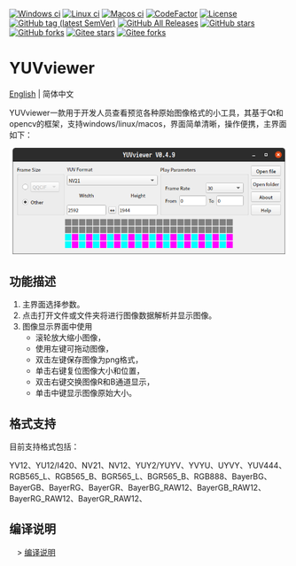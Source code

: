[![Windows ci](https://img.shields.io/github/workflow/status/qqxiaoming/yuvviewer/windows?style=flat-square&logo=windows)](https://github.com/QQxiaoming/yuvviewer/actions/workflows/windows.yml)
[![Linux ci](https://img.shields.io/github/workflow/status/qqxiaoming/yuvviewer/linux?style=flat-square&logo=linux)](https://github.com/QQxiaoming/yuvviewer/actions/workflows/linux.yml)
[![Macos ci](https://img.shields.io/github/workflow/status/qqxiaoming/yuvviewer/macos?style=flat-square&logo=apple)](https://github.com/QQxiaoming/yuvviewer/actions/workflows/macos.yml)
[![CodeFactor](https://www.codefactor.io/repository/github/qqxiaoming/yuvviewer/badge)](https://www.codefactor.io/repository/github/qqxiaoming/yuvviewer)
[![License](https://img.shields.io/github/license/qqxiaoming/yuvviewer.svg?colorB=f48041&style=flat-square)](https://github.com/QQxiaoming/yuvviewer)
[![GitHub tag (latest SemVer)](https://img.shields.io/github/tag/QQxiaoming/YUVviewer.svg)](https://github.com/QQxiaoming/YUVviewer/releases)
[![GitHub All Releases](https://img.shields.io/github/downloads/QQxiaoming/YUVviewer/total.svg)](https://github.com/QQxiaoming/YUVviewer/releases)
[![GitHub stars](https://img.shields.io/github/stars/QQxiaoming/YUVviewer.svg)](https://github.com/QQxiaoming/YUVviewer)
[![GitHub forks](https://img.shields.io/github/forks/QQxiaoming/YUVviewer.svg)](https://github.com/QQxiaoming/YUVviewer)
[![Gitee stars](https://gitee.com/QQxiaoming/YUVviewer/badge/star.svg?theme=dark)](https://gitee.com/QQxiaoming/YUVviewer)
[![Gitee forks](https://gitee.com/QQxiaoming/YUVviewer/badge/fork.svg?theme=dark)](https://gitee.com/QQxiaoming/YUVviewer)

# YUVviewer

[English](./README.md) | 简体中文

YUVviewer一款用于开发人员查看预览各种原始图像格式的小工具，其基于Qt和opencv的框架，支持windows/linux/macos，界面简单清晰，操作便携，主界面如下：

![img0](./img/docimg0.png)

## 功能描述

1. 主界面选择参数。
2. 点击打开文件或文件夹将进行图像数据解析并显示图像。
3. 图像显示界面中使用
    - 滚轮放大缩小图像，
    - 使用左键可拖动图像，
    - 双击左键保存图像为png格式，
    - 单击右键复位图像大小和位置，
    - 双击右键交换图像R和B通道显示，
    - 单击中键显示图像原始大小。

## 格式支持

目前支持格式包括：

YV12、YU12/I420、NV21、NV12、YUY2/YUYV、YVYU、UYVY、YUV444、RGB565_L、RGB565_B、BGR565_L、BGR565_B、RGB888、BayerBG、BayerGB、BayerRG、BayerGR、BayerBG_RAW12、BayerGB_RAW12、BayerRG_RAW12、BayerGR_RAW12、

## 编译说明

　> [编译说明](./DEVELOPNOTE.md)

